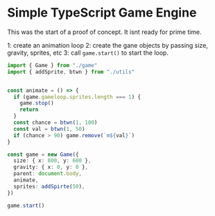 # Simple TypeScript Game Engine

This was the start of a proof of concept. It isnt ready for prime time.

1: create an animation loop
2: create the gane objects by passing size, gravity, sprites, etc
3: call `game.start()` to start the loop.

```ts
import { Game } from "./game"
import { addSprite, btwn } from "./utils"


const animate = () => {
  if (game.gameloop.sprites.length === 1) {
    game.stop()
    return
  }
  const chance = btwn(1, 100)
  const val = btwn(1, 50)
  if (chance > 90) game.remove(`m${val}`)
}

const game = new Game({
  size: { x: 800, y: 600 },
  gravity: { x: 0, y: 0 },
  parent: document.body,
  animate,
  sprites: addSpirte(50),
})

game.start()
```
